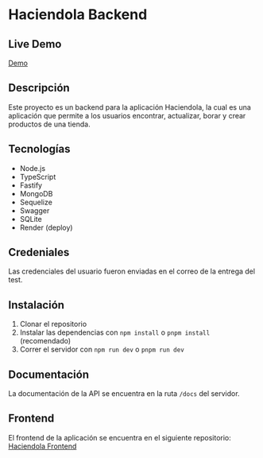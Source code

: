 # Haciendola Backend

## Live Demo
[Demo](https://haciendola-tech-backend-test.onrender.com/docs)

## Descripción

Este proyecto es un backend para la aplicación Haciendola, la cual es una aplicación que permite a los usuarios encontrar, actualizar, borar y crear productos de una tienda.

## Tecnologías

- Node.js
- TypeScript
- Fastify
- MongoDB
- Sequelize
- Swagger
- SQLite
- Render (deploy)

## Credeniales

Las credenciales del usuario fueron enviadas en el correo de la entrega del test.

## Instalación

1. Clonar el repositorio
2. Instalar las dependencias con `npm install` o `pnpm install` (recomendado)
3. Correr el servidor con `npm run dev` o `pnpm run dev`

## Documentación

La documentación de la API se encuentra en la ruta `/docs` del servidor.

## Frontend

El frontend de la aplicación se encuentra en el siguiente repositorio: [Haciendola Frontend](https://github.com/Renzott/haciendola-tech-frontend-test)